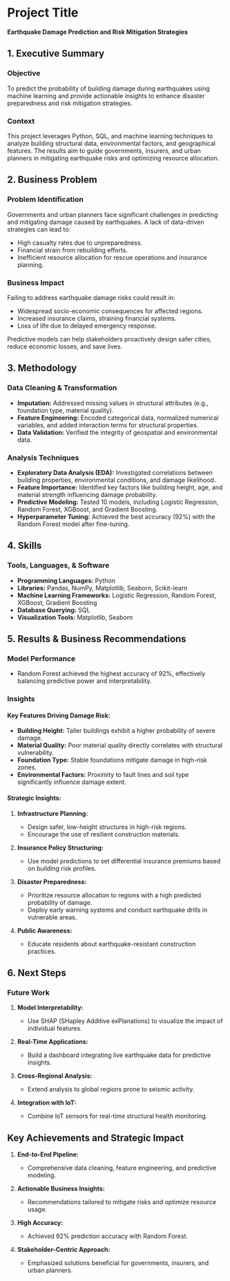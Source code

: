 # Project Title  
**Earthquake Damage Prediction and Risk Mitigation Strategies**



## 1. Executive Summary

### **Objective**  
To predict the probability of building damage during earthquakes using machine learning and provide actionable insights to enhance disaster preparedness and risk mitigation strategies.

### **Context**  
This project leverages Python, SQL, and machine learning techniques to analyze building structural data, environmental factors, and geographical features. The results aim to guide governments, insurers, and urban planners in mitigating earthquake risks and optimizing resource allocation.



## 2. Business Problem

### **Problem Identification**  
Governments and urban planners face significant challenges in predicting and mitigating damage caused by earthquakes. A lack of data-driven strategies can lead to:  
- High casualty rates due to unpreparedness.  
- Financial strain from rebuilding efforts.  
- Inefficient resource allocation for rescue operations and insurance planning.  

### **Business Impact**  
Failing to address earthquake damage risks could result in:  
- Widespread socio-economic consequences for affected regions.  
- Increased insurance claims, straining financial systems.  
- Loss of life due to delayed emergency response.  

Predictive models can help stakeholders proactively design safer cities, reduce economic losses, and save lives.



## 3. Methodology

### **Data Cleaning & Transformation**
- **Imputation:** Addressed missing values in structural attributes (e.g., foundation type, material quality).  
- **Feature Engineering:** Encoded categorical data, normalized numerical variables, and added interaction terms for structural properties.  
- **Data Validation:** Verified the integrity of geospatial and environmental data.  

### **Analysis Techniques**
- **Exploratory Data Analysis (EDA):** Investigated correlations between building properties, environmental conditions, and damage likelihood.  
- **Feature Importance:** Identified key factors like building height, age, and material strength influencing damage probability.  
- **Predictive Modeling:** Tested 10 models, including Logistic Regression, Random Forest, XGBoost, and Gradient Boosting.  
- **Hyperparameter Tuning:** Achieved the best accuracy (92%) with the Random Forest model after fine-tuning.  



## 4. Skills

### **Tools, Languages, & Software**
- **Programming Languages:** Python  
- **Libraries:** Pandas, NumPy, Matplotlib, Seaborn, Scikit-learn  
- **Machine Learning Frameworks:** Logistic Regression, Random Forest, XGBoost, Gradient Boosting  
- **Database Querying:** SQL  
- **Visualization Tools:** Matplotlib, Seaborn  



## 5. Results & Business Recommendations

### **Model Performance**  
- Random Forest achieved the highest accuracy of 92%, effectively balancing predictive power and interpretability.  

### **Insights**  
#### Key Features Driving Damage Risk:  
- **Building Height:** Taller buildings exhibit a higher probability of severe damage.  
- **Material Quality:** Poor material quality directly correlates with structural vulnerability.  
- **Foundation Type:** Stable foundations mitigate damage in high-risk zones.  
- **Environmental Factors:** Proximity to fault lines and soil type significantly influence damage extent.  

#### Strategic Insights:  
1. **Infrastructure Planning:**  
   - Design safer, low-height structures in high-risk regions.  
   - Encourage the use of resilient construction materials.  

2. **Insurance Policy Structuring:**  
   - Use model predictions to set differential insurance premiums based on building risk profiles.  

3. **Disaster Preparedness:**  
   - Prioritize resource allocation to regions with a high predicted probability of damage.  
   - Deploy early warning systems and conduct earthquake drills in vulnerable areas.  

4. **Public Awareness:**  
   - Educate residents about earthquake-resistant construction practices.  



## 6. Next Steps

### **Future Work**
1. **Model Interpretability:**  
   - Use SHAP (SHapley Additive exPlanations) to visualize the impact of individual features.  

2. **Real-Time Applications:**  
   - Build a dashboard integrating live earthquake data for predictive insights.  

3. **Cross-Regional Analysis:**  
   - Extend analysis to global regions prone to seismic activity.  

4. **Integration with IoT:**  
   - Combine IoT sensors for real-time structural health monitoring.  



## Key Achievements and Strategic Impact
1. **End-to-End Pipeline:**  
   - Comprehensive data cleaning, feature engineering, and predictive modeling.  

2. **Actionable Business Insights:**  
   - Recommendations tailored to mitigate risks and optimize resource usage.  

3. **High Accuracy:**  
   - Achieved 92% prediction accuracy with Random Forest.  

4. **Stakeholder-Centric Approach:**  
   - Emphasized solutions beneficial for governments, insurers, and urban planners.  

